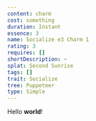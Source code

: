```yaml
---
content: charm
cost: something
duration: Instant
essence: 3
name: Socialize e3 Charm 1
rating: 3
requires: []
shortDescription: ~
splat: Second Sunrise
tags: []
trait: Socialize
tree: Puppeteer
type: Simple
---
```


Hello **world**!
